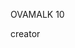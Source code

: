 OVAMALK
  10

creator
<!---
ovamalk/ovamalk is a ✨ special ✨ repository because its `README.md` (this file) appears on your GitHub profile.
You can click the Preview link to take a look at your changes.
--->
